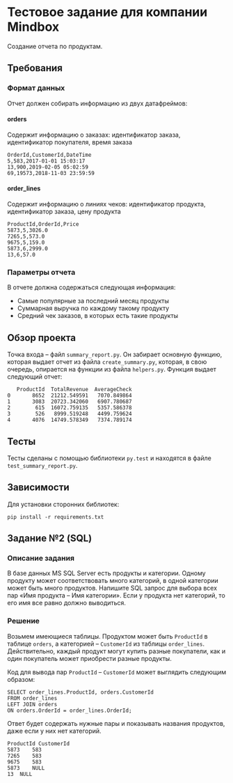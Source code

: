 # Тестовое задание для компании Mindbox
Создание отчета по продуктам.
## Требования
### Формат данных
Отчет должен собирать информацию из двух датафреймов:

#### orders 
Cодержит информацию о заказах: идентификатор заказа, идентификатор покупателя, время заказа

```
OrderId,CustomerId,DateTime
5,583,2017-01-01 15:03:17
13,900,2019-02-05 05:02:59
69,19573,2018-11-03 23:59:59
```

#### order_lines 
Cодержит информацию о линиях чеков: идентификатор продукта, идентификатор заказа, цену продукта

```
ProductId,OrderId,Price
5873,5,3026.0
7265,5,573.0
9675,5,159.0
5873,6,2999.0
13,6,57.0
```
### Параметры отчета
В отчете должна содержаться следующая информация:

* Cамые популярные за последний месяц продукты
* Cуммарная выручка по каждому такому продукту
* Cредний чек заказов, в которых есть такие продукты

## Обзор проекта
Точка входа – файл ``summary_report.py``. Он забирает основную функцию, которая выдает отчет из файла `create_summary.py`, которая, в свою очередь, опирается на функции из файла `helpers.py`.
Функция выдает следующий отчет:


```
   ProductId  TotalRevenue  AverageCheck
0       8652  21212.549591   7070.849864
1       3083  20723.342060   6907.780687
2        615  16072.759135   5357.586378
3        526   8999.519248   4499.759624
4       4076  14749.578349   7374.789174
```
## Тесты
Тесты сделаны с помощью библиотеки `py.test` и находятся в файле `test_summary_report.py`.

## Зависимости
Для установки сторонних библиотек:

```
pip install -r requirements.txt
```

## Задание №2 (SQL)

### Описание задания
В базе данных MS SQL Server есть продукты и категории. 
Одному продукту может соответствовать много категорий, в одной категории может быть много продуктов. 
Напишите SQL запрос для выбора всех пар «Имя продукта – Имя категории». 
Если у продукта нет категорий, то его имя все равно должно выводиться.

### Решение

Возьмем имеющиеся таблицы. Продуктом может быть ``ProductId`` в таблице `orders`, 
а категорией – `CustomerId` из таблицы `order_lines`.
Действительно, каждый продукт могут купить разные покупатели, 
как и один покупатель может приобрести разные продукты.

Код для вывода пар ``ProductId`` – `CustomerId` может выглядить следующим образом:

```
SELECT order_lines.ProductId, orders.CustomerId
FROM order_lines
LEFT JOIN orders
ON orders.OrderId = order_lines.OrderId;
```
Ответ будет содержать нужные пары и показывать названия продуктов, даже если
у них нет категорий.
```
ProductId CustomerId	
5873	583
7265	583
9675	583
5873    NULL	
13	NULL
```